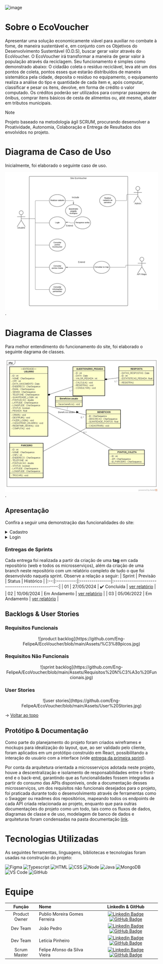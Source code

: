 ![image](https://github.com/Eng-FelipeA/EcoVoucher/assets/127235032/a8e02eb9-7a4b-4acc-94b8-a3a23d2bc90c)

# Sobre o EcoVoucher

Apresentar uma solução economicamente viável para auxiliar no combate à fome, de maneira sustentável e, em conjunto com os Objetivos do Desenvolvimento Sustentável (O.D.S), buscar gerar valor através do EcoVoucher.
O EcoVoucher irá transformar a maneira de gerar valor à população através da reciclagem. Seu funcionamento é simples como demonstrado abaixo:
O cidadão coleta o resíduo reciclável, leva até um dos pontos de coleta, pontos esses que estarão distribuídos de maneira sistemática pela cidade, deposita o resíduo no equipamento, o equipamento realiza a análise do tipo e quantidade de cada item e, após computar, classificar e pesar os itens, devolve, em forma de crédito o valor computado. Os créditos poderão ser utilizados para comprar passagens de ônibus, comprar itens básicos de cesta de alimentos ou, até mesmo, abater em tributos municipais.

> [!NOTE]
> Projeto baseado na metodologia ágil SCRUM, procurando desenvolver a Proatividade, Autonomia, Colaboração e Entrega de Resultados dos envolvidos no projeto.

# Diagrama de Caso de Uso

Inicialmente, foi elaborado o seguinte caso de uso.

![image](https://github.com/Eng-FelipeA/EcoVoucher/blob/main/Assets/Diagrama%20de%20Caso%20de%20Uso%20EcoVoucher.jpg).

# Diagrama de Classes

Para melhor entendimento do funcionamento do site, foi elaborado o seguinte dagrama de classes.

![image](https://github.com/Eng-FelipeA/EcoVoucher/blob/main/Assets/Diagrama%20de%20Claesses%20EcoVoucher.jpg).

## Apresentação
Confira a seguir uma demonstração das funcionalidades do site:
<details>
   <summary>Cadastro</summary>
    <div align="center">
        <img src="https://github.com/Eng-FelipeA/EcoVoucher/blob/main/Assets/Tela-de-Cadastro-Ecovoucher.gif">
    </div>
</details>
<details>
   <summary>Login</summary>
    <div align="center">
        <img src="https://github.com/Eng-FelipeA/EcoVoucher/blob/main/Assets/Tela-de-Login-EcoVoucher.gif">
    </div>
</details>

### Entregas de Sprints
Cada entrega foi realizada a partir da criação de uma **tag** em cada repositório (web e todos os microsserviços), além da criação de uma branch neste repositório com um relatório completo de tudo o que foi desenvolvido naquela sprint. Observe a relação a seguir:
| Sprint | Previsão | Status | Histórico |
|:--:|:----------:|:----------------|:-------------------------------------------------:|
| 01 | 27/05/2024 | ✔️ Concluída    | [ver relatório](https://github.com/Eng-FelipeA/EcoVoucher/blob/main/Documenta%C3%A7%C3%A3o/readme.md) |
| 02 | 10/06/2024 |  Em Andamento    | [ver relatório]() |
| 03 | 05/06/2022 |  Em Andamento   | [ver relatório]() |

## Backlogs & User Stories
 
### Requisitos Funcionais    
<div align="center">
![product backlog](https://github.com/Eng-FelipeA/EcoVoucher/blob/main/Assets/%C3%89picos.jpg)
</div>

### Requisitos Não Funcionais
<div align="center">
![sprint backlog](https://github.com/Eng-FelipeA/EcoVoucher/blob/main/Assets/Requisitos%20N%C3%A3o%20Funcionais.jpg)
</div>

### User Stories
<div align="center">
![user stories](https://github.com/Eng-FelipeA/EcoVoucher/blob/main/Assets/User%20Stories.jpg)
</div>

  
→ [Voltar ao topo](#topo)

<span id="prototipo">

## Protótipo & Documentação
Como parte do planejamento do projeto foram criados wireframes e mockups para idealização do layout, que, ao ser validado pelo cliente, foram aplicados em um protótipo construído em React, possibilitando a interação do usuário com a interface (vide [entrega da primeira sprint](https://github.com/Eng-FelipeA/EcoVoucher/blob/main/Documenta%C3%A7%C3%A3o/readme.md)).
    
Por conta da arquitetura orientada a microsserviços adotada neste projeto, houve a descentralização e isolamento de responsabilidades entre o front-end e o back-end, garantindo que as funcionalidades fossem integradas a partir do consumo das APIs disponíveis, onde a documentação desses microsserviços, um dos requisitos não funcionais desejados para o projeto, foi praticada durante todo o desenvolvimento através de ferramentas como o Swagger ou readmes dos repositórios, mapeando todos os endpoints de cada API criada relacionada ao projeto, enquanto que para outras documentações do projeto como um todo, tais como os fluxos de dados, diagramas de classe e de uso, modelagem de banco de dados e arquiteturas foram condensadas na pasta documentação [link](https://github.com/Eng-FelipeA/EcoVoucher/tree/main/Documenta%C3%A7%C3%A3o).

# Tecnologias Utilizadas

As seguintes ferramentas, linguagens, bibliotecas e tecnologias foram usadas na construção do projeto:

<img src="https://img.shields.io/badge/Figma-CED4DA?style=for-the-badge&logo=figma&logoColor=DC143C" alt="Figma" /> <img src="https://img.shields.io/badge/TypeScript-CED4DA?style=for-the-badge&logo=typescript&logoColor=007ACC" alt="Typescript" /> <img src="https://img.shields.io/badge/HTML5-CED4DA?style=for-the-badge&logo=html5&logoColor=E34F26" alt="HTML" /> <img src="https://img.shields.io/badge/CSS3-CED4DA?style=for-the-badge&logo=css3&logoColor=1572B6" alt="CSS" /> <img src="https://img.shields.io/badge/Node.js-CED4DA?style=for-the-badge&logo=nodedotjs&logoColor=339933" alt="Node" />  <img src="https://img.shields.io/badge/Java-CED4DA?style=for-the-badge&logo=java&logoColor=DC143C" alt="Java" /> <img src="https://img.shields.io/badge/MongoDB-CED4DA?style=for-the-badge&logo=mongodb&logoColor=4EA94B" alt="MongoDB" /><br> <img src="https://img.shields.io/badge/VS_Code-CED4DA?style=for-the-badge&logo=visual%20studio%20code&logoColor=0078D4" alt="VS Code" /> <img src="https://img.shields.io/badge/GitHub-CED4DA?style=for-the-badge&logo=github&logoColor=20232A" alt="GitHub" /> 

# Equipe

|    Função     | Nome                                  |                                                                                                                                                      LinkedIn & GitHub                                                                                                                                                      |
| :-----------: | :------------------------------------ | :-------------------------------------------------------------------------------------------------------------------------------------------------------------------------------------------------------------------------------------------------------------------------------------------------------------------------: |
| Product Owner  | Publio Moreira Gomes Ferreira |      [![Linkedin Badge](https://img.shields.io/badge/Linkedin-blue?style=flat-square&logo=Linkedin&logoColor=white)](https://www.linkedin.com/in/publio-gomes-488b2a27/) [![GitHub Badge](https://img.shields.io/badge/GitHub-111217?style=flat-square&logo=github&logoColor=white)](https://github.com/publiogomes)     |
|   Dev Team    | João Pedro               |         [![Linkedin Badge](https://img.shields.io/badge/Linkedin-blue?style=flat-square&logo=Linkedin&logoColor=white)](https://www.linkedin.com/in/joao-pedro01) [![GitHub Badge](https://img.shields.io/badge/GitHub-111217?style=flat-square&logo=github&logoColor=white)](https://github.com/joao-pedro01)        |
|   Dev Team    | Letícia Pinheiro                   |         [![Linkedin Badge](https://img.shields.io/badge/Linkedin-blue?style=flat-square&logo=Linkedin&logoColor=white)](https://www.linkedin.com/in/leticia-pinheiro-946733308) [![GitHub Badge](https://img.shields.io/badge/GitHub-111217?style=flat-square&logo=github&logoColor=white)](https://github.com/Leticiapinheiro1   )        |
|   Scrum Master    | Felipe Afonso da Silva Vieira                 |   [![Linkedin Badge](https://img.shields.io/badge/Linkedin-blue?style=flat-square&logo=Linkedin&logoColor=white)](https://www.linkedin.com/in/felipe-afonso-da-silva-vieira-b32860105/) [![GitHub Badge](https://img.shields.io/badge/GitHub-111217?style=flat-square&logo=github&logoColor=white)](https://github.com/Eng-FelipeA)   |


                    
          
          
          
